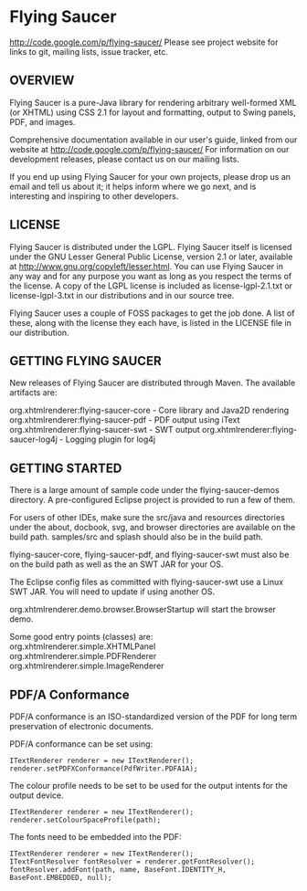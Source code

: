 Flying Saucer
=====================
http://code.google.com/p/flying-saucer/
Please see project website for links to git, mailing lists, issue tracker, etc.


OVERVIEW
--------
Flying Saucer is a pure-Java library for rendering arbitrary well-formed XML
(or XHTML) using CSS 2.1 for layout and formatting, output to Swing panels,
PDF, and images.

Comprehensive documentation available in our user's guide, linked from our website at http://code.google.com/p/flying-saucer/
For information on our development releases, please contact us on our mailing lists.

If you end up using Flying Saucer for your own projects, please drop us an
email and tell us about it; it helps inform where we go next, and is interesting
and inspiring to other developers.


LICENSE
-------
Flying Saucer is distributed under the LGPL.  Flying Saucer itself is licensed
under the GNU Lesser General Public License, version 2.1 or later, available at
http://www.gnu.org/copyleft/lesser.html. You can use Flying Saucer in any
way and for any purpose you want as long as you respect the terms of the
license. A copy of the LGPL license is included as license-lgpl-2.1.txt or license-lgpl-3.txt
in our distributions and in our source tree.

Flying Saucer uses a couple of FOSS packages to get the job done. A list
of these, along with the license they each have, is listed in the
LICENSE file in our distribution.

GETTING FLYING SAUCER
---------------------
New releases of Flying Saucer are distributed through Maven.  The available artifacts are:

org.xhtmlrenderer:flying-saucer-core - Core library and Java2D rendering
org.xhtmlrenderer:flying-saucer-pdf - PDF output using iText
org.xhtmlrenderer:flying-saucer-swt - SWT output
org.xhtmlrenderer:flying-saucer-log4j - Logging plugin for log4j

GETTING STARTED
---------------
There is a large amount of sample code under the flying-saucer-demos directory.
A pre-configured Eclipse project is provided to run a few of them.

For users of other IDEs, make sure the src/java and resources directories under
the about, docbook, svg, and browser directories are available on the build
path.  samples/src and splash should also be in the build path.

flying-saucer-core, flying-saucer-pdf, and flying-saucer-swt must also be on the
build path as well as the an SWT JAR for your OS.

The Eclipse config files as committed with flying-saucer-swt use a Linux SWT
JAR.  You will need to update if using another OS.

org.xhtmlrenderer.demo.browser.BrowserStartup will start the browser demo.

Some good entry points (classes) are:
org.xhtmlrenderer.simple.XHTMLPanel
org.xhtmlrenderer.simple.PDFRenderer
org.xhtmlrenderer.simple.ImageRenderer


PDF/A Conformance
---------------
PDF/A conformance is an ISO-standardized version of the PDF for long term preservation of electronic documents.

PDF/A conformance can be set using:
```
ITextRenderer renderer = new ITextRenderer();
renderer.setPDFXConformance(PdfWriter.PDFA1A);
```

The colour profile needs to be set to be used for the output intents for the output device.
```
ITextRenderer renderer = new ITextRenderer();
renderer.setColourSpaceProfile(path);
```

The fonts need to be embedded into the PDF:
```
ITextRenderer renderer = new ITextRenderer();
ITextFontResolver fontResolver = renderer.getFontResolver();
fontResolver.addFont(path, name, BaseFont.IDENTITY_H, BaseFont.EMBEDDED, null);
```